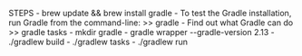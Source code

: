 STEPS
	- brew update && brew install gradle
	- To test the Gradle installation, run Gradle from the command-line:
		>> gradle
	- Find out what Gradle can do
		>> gradle tasks
	- mkdir gradle
    - gradle wrapper --gradle-version 2.13
    - ./gradlew build
    - ./gradlew tasks
    - ./gradlew run
	
